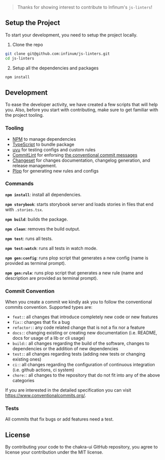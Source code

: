 > Thanks for showing interest to contribute to Infinum's `js-linters`!

## Setup the Project

To start your development, you need to setup the project locally.

1. Clone the repo

```sh
git clone git@github.com:infinum/js-linters.git
cd js-linters
```

2. Setup all the dependencies and packages

```sh
npm install
```

## Development

To ease the developer activity, we have created a few scripts that will help you. Also, before you start with contributing, make sure to get familiar with the project tooling.

### Tooling

- [NPM](https://npm.io/) to manage dependencies
- [TypeScript](https://www.typescriptlang.org/) to bundle package
- [uvu](https://github.com/lukeed/uvu) for testing configs and custom rules
- [CommitLint](https://commitlint.js.org/#/) for enforsing [the conventional commit messages](https://www.conventionalcommits.org/en/v1.0.0/)
- [Changeset](https://github.com/atlassian/changesets) for changes documentation, changelog generation, and release management.
- [Plop](https://plopjs.com/) for generating new rules and configs

### Commands

**`npm install`**: install all dependencies.

**`npm storybook`**: starts storybook server and loads stories in files that
end with `.stories.tsx`.

**`npm build`**: builds the package.

**`npm clean`**: removes the build output.

**`npm test`**: runs all tests.

**`npm test:watch`**: runs all tests in watch mode.

**`npm gen:config`**: runs plop script that generates a new config (name is provided as terminal prompt).

**`npm gen:rule`**: runs plop script that generates a new rule (name and description are provided as terminal prompt).

### Commit Convention

When you create a commit we kindly ask you to follow the conventional commits convention. Supported types are:

- `feat:`: all changes that introduce completely new code or new features
- `fix:`: changes that fix a bug
- `refactor:`: any code related change that is not a fix nor a feature
- `docs:`: changing existing or creating new documentation (i.e. README, docs for usage of a lib or cli usage)
- `build:`: all changes regarding the build of the software, changes to dependencies or the addition of new dependencies
- `test:`: all changes regarding tests (adding new tests or changing existing ones)
- `ci:`: all changes regarding the configuration of continuous integration (i.e. github actions, ci system)
- `chore:`: all changes to the repository that do not fit into any of the above categories

If you are interested in the detailed specification you can visit https://www.conventionalcommits.org/.

### Tests

All commits that fix bugs or add features need a test.

## License

By contributing your code to the chakra-ui GitHub repository, you agree to
license your contribution under the MIT license.
